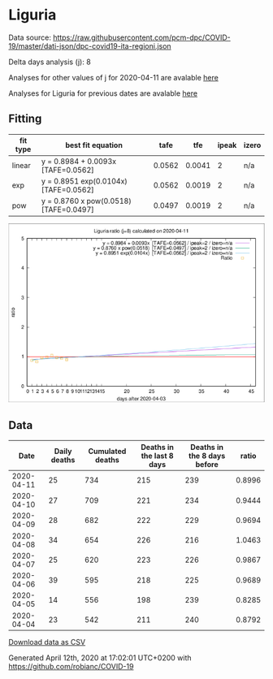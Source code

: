 # Liguria

Data source: https://raw.githubusercontent.com/pcm-dpc/COVID-19/master/dati-json/dpc-covid19-ita-regioni.json

Delta days analysis (j): 8

Analyses for other values of j for 2020-04-11 are avalable [here](../2020-04-11/README.md)

Analyses for Liguria for previous dates are avalable [here](../README.md)

## Fitting 
|fit type|best fit equation|tafe|tfe|ipeak|izero|
|-------|-----|--------|------|---|---|
|linear|y = 0.8984 + 0.0093x  [TAFE=0.0562]|0.0562|0.0041|2|n/a|
|exp|y = 0.8951 exp(0.0104x)  [TAFE=0.0562]|0.0562|0.0019|2|n/a|
|pow|y = 0.8760 x pow(0.0518)  [TAFE=0.0497]|0.0497|0.0019|2|n/a|

![Plot](COVID-19_liguria_j8_2020-04-11.png)

## Data
|Date|Daily deaths|Cumulated deaths|Deaths in the last 8 days|Deaths in the 8 days before|ratio|
|----|----------|-----------|-------|--------------------|-----|
|2020-04-11|25|734|215|239|0.8996|
|2020-04-10|27|709|221|234|0.9444|
|2020-04-09|28|682|222|229|0.9694|
|2020-04-08|34|654|226|216|1.0463|
|2020-04-07|25|620|223|226|0.9867|
|2020-04-06|39|595|218|225|0.9689|
|2020-04-05|14|556|198|239|0.8285|
|2020-04-04|23|542|211|240|0.8792|

[Download data as CSV](COVID-19_liguria_j8_2020-04-11.csv)

Generated April 12th, 2020 at 17:02:01 UTC+0200 with https://github.com/robianc/COVID-19
